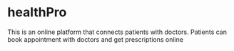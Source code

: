# healthPro
This is an online platform that connects patients with doctors. Patients can book appointment with doctors and get prescriptions online
